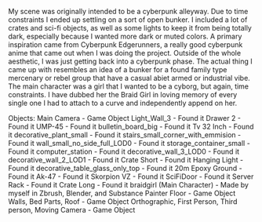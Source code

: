 My scene was originally intended to be a cyberpunk alleyway. Due to time constraints I ended up settling on a sort of open bunker. I included a lot of crates and sci-fi objects, as well as some lights to keep it from being totally dark, especially because I wanted more dark or muted colors. A primary inspiration came from Cyberpunk Edgerunners, a really good cyberpunk anime that came out when I was doing the project. Outside of the whole aesthetic, I was just getting back into a cyberpunk phase. The actual thing I came up  with resembles an idea of a bunker for a found family type mercenary or rebel group that have a casual abiet armed or industrial vibe. The main character was a girl that I wanted to be a cyborg, but again, time constraints. I have dubbed her the Braid Girl in loving memory of every single one I had to attach to a curve and independently append on her.

Objects:
Main Camera - Game Object
Light_Wall_3 - Found it
Drawer 2 - Found it
UMP-45 - Found it
bulletin_board_big - Found it
Tv 32 Inch - Found it
decorative_plant_small - Found it
stairs_small_corner_with_emmision - Found it
wall_small_no_side_full_LOD0 - Found it
storage_container_small - Found it
computer_station - Found it
decorative_wall_3_LOD0 - Found it
decorative_wall_2_LOD1 - Found it
Crate Short - Found it
Hanging Light - Found it
decorative_table_glass_only_top - Found it
20m Epoxy Ground - Found it
Ak-47 - Found it
Skorpion VZ - Found it
SciFiDoor - Found it
Server Rack - Found it
Crate Long - Found it
braidgirl (Main Character) - Made by myself in Zbrush, Blender, and Substance Painter
Floor - Game Object
Walls, Bed Parts, Roof - Game Object
Orthographic, First Person, Third person, Moving Camera - Game Object
